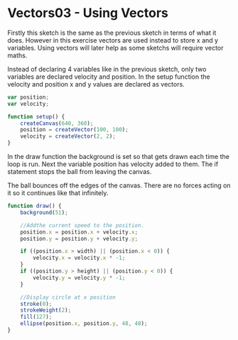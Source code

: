 # Vectors03 - Using Vectors

Firstly this sketch is the same as the previous sketch in terms of what it does. However in this exercise vectors are used instead to store x and y variables. Using vectors will later help as some sketchs will require vector maths. 

Instead of declaring 4 variables like in the previous sketch, only two variables are declared velocity and position. In the setup function the velocity and position x and y values are declared as vectors.

```js
var position;
var velocity;

function setup() {
	createCanvas(640, 360);
	position = createVector(100, 100);
	velocity = createVector(2, 2);
}
```
In the draw function the background is set so that gets drawn each time the loop is run. Next the variable position has velocity added to them. The if statement stops the ball from leaving the canvas. 

The ball bounces off the edges of the canvas. There are no forces acting on it so it continues like that infinitely.

```js
function draw() {
	background(51);

	//Addthe current speed to the position.
	position.x = position.x + velocity.x;
	position.y = position.y + velocity.y;

	if ((position.x > width) || (position.x < 0)) {
		velocity.x = velocity.x * -1;
	}
	if ((position.y > height) || (position.y < 0)) {
		velocity.y = velocity.y * -1;
	}

	//Display circle at x position
	stroke(0);
	strokeWeight(2);
	fill(127);
	ellipse(position.x, position.y, 48, 48);
}
```
